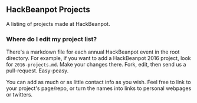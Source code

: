 HackBeanpot Projects
--------------------

A listing of projects made at HackBeanpot.

### Where do I edit my project list?

There's a markdown file for each annual HackBeanpot event in the root directory.
For example, if you want to add a HackBeanpot 2016 project, look for
`2016-projects.md`. Make your changes there. Fork, edit, then send us a
pull-request. Easy-peasy.

You can add as much or as little contact info as you wish. Feel free to link
to your project's page/repo, or turn the names into links to personal webpages
or twitters.

